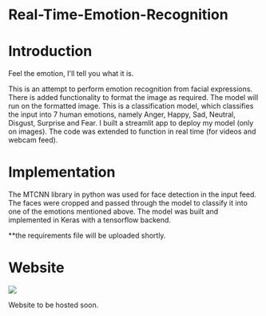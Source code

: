 # Real-Time-Emotion-Recognition

# Introduction

Feel the emotion, I'll tell you what it is. 

This is an attempt to perform emotion recognition from facial expressions. There is added functionality to format the image as required. The model will run on the formatted image. This is a classification model, which classifies the input into 7 human emotions, namely Anger, Happy, Sad, Neutral, Disgust, Surprise and Fear. 
I built a streamlit app to deploy my model (only on images). The code was extended to function in real time (for videos and webcam feed). 

# Implementation
The MTCNN library in python was used for face detection in the input feed. The faces were cropped and passed through the model to classify it into one of the emotions mentioned above. 
The model was built and implemented in Keras with a tensorflow backend. 

**the requirements file will be uploaded shortly.

# Website 
![](results/result1.png)

Website to be hosted soon.
